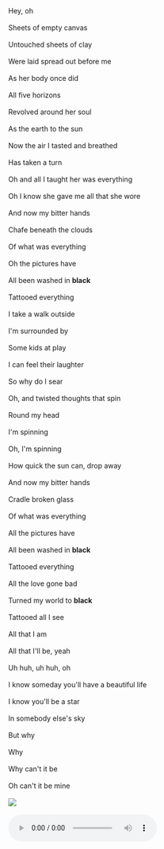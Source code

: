 <!DOCTYPE html>
<html>

<head>
  <meta charset="utf-8">
  <meta name="viewport" content="width=device-width">
  <title>Black</title>
  <link href="style.css" rel="stylesheet" type="text/css" />
</head>

<body>
  Hey, oh<br></br>
Sheets of empty canvas<br></br>
Untouched sheets of clay<br></br>
Were laid spread out before me<br></br>
As her body once did<br></br>
All five horizons<br></br>
Revolved around her soul<br></br>
As the earth to the sun<br></br>
Now the air I tasted and breathed<br></br>
Has taken a turn<br></br>
Oh and all I taught her was everything<br></br>
Oh I know she gave me all that she wore<br></br>
And now my bitter hands<br></br>
Chafe beneath the clouds<br></br>
Of what was everything<br></br>
Oh the pictures have<br></br>
All been washed in <b>black</b><br></br>
Tattooed everything<br></br>
I take a walk outside<br></br>
I'm surrounded by<br></br>
Some kids at play<br></br>
I can feel their laughter<br></br>
So why do I sear<br></br>
Oh, and twisted thoughts that spin<br></br>
Round my head<br></br>
I'm spinning<br></br>
Oh, I'm spinning<br></br>
How quick the sun can, drop away<br></br>
And now my bitter hands<br></br>
Cradle broken glass<br></br>
Of what was everything<br></br>
All the pictures have<br></br>
All been washed in <b>black</b><br></br>
Tattooed everything<br></br>
All the love gone bad<br></br>
Turned my world to <b>black</b><br></br>
Tattooed all I see<br></br>
All that I am<br></br>
All that I'll be, yeah<br></br>
Uh huh, uh huh, oh<br></br>
I know someday you'll have a beautiful life<br></br>
I know you'll be a star<br></br>
In somebody else's sky<br></br>
But why<br></br>
Why<br></br>
Why can't it be<br></br>
Oh can't it be mine<br></br>
  <img src="https://i.redd.it/feh2d5k5dbm31.jpg"><br></br>
  <audio src="Pearl Jam - Black (Official Audio).mp4"controls></audio>
</body>

</html>
